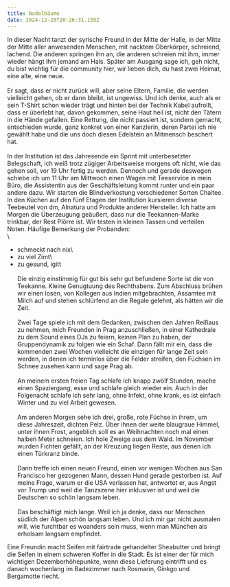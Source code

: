 ```yaml
---
title: Nadelbäume
date: 2024-12-20T20:26:31.155Z
---
```

In dieser Nacht tanzt der syrische Freund in der Mitte der Halle, in der Mitte der Mitte aller anwesenden Menschen, mit nacktem Oberkörper, schreiend, lachend. Die anderen springen ihn an, die anderen schreien mit ihm, immer wieder hängt ihm jemand am Hals. Später am Ausgang sage ich, geh nicht, du bist wichtig für die community hier, wir lieben dich, du hast zwei Heimat, eine alte, eine neue.\
\
Er sagt, dass er nicht zurück will, aber seine Eltern, Familie, die werden vielleicht gehen, ob er dann bleibt, ist ungewiss. Und ich denke, auch als er sein T-Shirt schon wieder trägt und hinten bei der Technik Kabel aufrollt, dass er überlebt hat, davon gekommen, seine Haut heil ist, nicht den Tätern in die Hände gefallen. Eine Rettung, die nicht passiert ist, sondern gemacht, entschieden wurde, ganz konkret von einer Kanzlerin, deren Partei ich nie gewählt habe und die uns doch diesen Edelstein an Mitmensch beschert hat.\
\
In der Institution ist das Jahresende ein Sprint mit unterbesetzter Belegschaft, ich weiß trotz zügiger Arbeitsweise morgens oft nicht, wie das gehen soll, vor 19 Uhr fertig zu werden. Dennoch und gerade deswegen schiebe ich um 11 Uhr am Mittwoch einen Wagen mit Teeservice in mein Büro, die Assistentin aus der Geschäftsleitung kommt runter und ein paar andere dazu. Wir starten die Blindverkostung verschiedener Sorten Chaitee. In den Küchen auf den fünf Etagen der Institution kursieren diverse Teebeutel von dm, Alnatura und Produkte anderer Hersteller. Ich hatte am Morgen die Überzeugung geäußert, dass nur die Teekannen-Marke trinkbar, der Rest Plörre ist. Wir testen in kleinen Tassen und verteilen Noten. Häufige Bemerkung der Probanden:\
\
- schmeckt nach nix\
- zu viel Zimt\
- zu gesund, igitt\
\
Die einzig einstimmig für gut bis sehr gut befundene Sorte ist die von Teekanne. Kleine Genugtuung des Rechthabens. Zum Abschluss brühen wir einen losen, von Kollegen aus Indien mitgebrachten, Assamtee mit Milch auf und stehen schlürfend an die Regale gelehnt, als hätten wir die Zeit.\
\
Zwei Tage spiele ich mit dem Gedanken, zwischen den Jahren Reißaus zu nehmen, mich Freunden in Prag anzuschließen, in einer Kathedrale zu dem Sound eines DJs zu feiern, keinen Plan zu haben, der Gruppendynamik zu folgen wie ein Schaf. Dann fällt mir ein, dass die kommenden zwei Wochen vielleicht die einzigen für lange Zeit sein werden, in denen ich terminlos über die Felder streifen, den Füchsen im Schnee zusehen kann und sage Prag ab.\
\
An meinem ersten freien Tag schlafe ich knapp zwölf Stunden, mache einen Spaziergang, esse und schlafe gleich wieder ein. Auch in der Folgenacht schlafe ich sehr lang, ohne Infekt, ohne krank, es ist einfach Winter und zu viel Arbeit gewesen.\
\
Am anderen Morgen sehe ich drei, große, rote Füchse in ihrem, um diese Jahreszeit, dichten Pelz. Über ihnen der weite blaugraue Himmel, unter ihnen Frost, angeblich soll es an Weihnachten noch mal einen halben Meter schneien. Ich hole Zweige aus dem Wald. Im November wurden Fichten gefällt, an der Kreuzung liegen Reste, aus denen ich einen Türkranz binde.\
\
Dann treffe ich einen neuen Freund, einen vor wenigen Wochen aus San Francisco her gezogenen Mann, dessen Hund gerade gestorben ist. Auf meine Frage, warum er die USA verlassen hat, antwortet er, aus Angst vor Trump und weil die Tanzszene hier inklusiver ist und weil die Deutschen so schön langsam leben.\
\
Das beschäftigt mich lange. Weil ich ja denke, dass nur Menschen südlich der Alpen schön langsam leben. Und ich mir gar nicht ausmalen will, wie furchtbar es woanders sein muss, wenn man München als erholsam langsam empfindet.



Eine Freundin macht Seifen mit fairtrade gehandelter Sheabutter und bringt die Seifen in einem schweren Koffer in die Stadt. Es ist einer der für mich wichtigen Dezemberhöhepunkte, wenn diese Lieferung eintrifft und es danach wochenlang im Badezimmer nach Rosmarin, Ginkgo und Bergamotte riecht.